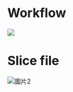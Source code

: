 # Workflow

![](https://i.imgur.com/0YIHyUS.png=80%x)

# Slice file

![圖片2](https://user-images.githubusercontent.com/52047119/179187858-c61c05bb-6f18-443f-a931-9f42f3f54752.png)

